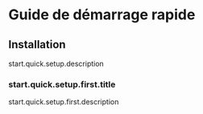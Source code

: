 # Guide de démarrage rapide

## Installation

start.quick.setup.description

### start.quick.setup.first.title

start.quick.setup.first.description
